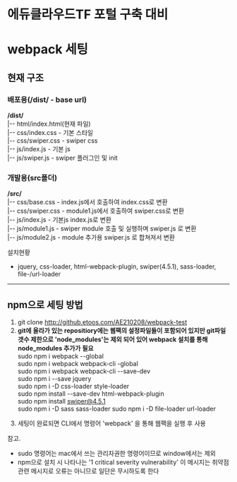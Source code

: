 # 에듀클라우드TF 포털 구축 대비
# webpack 세팅

## 현재 구조

### 배포용(/dist/ - base url)
**/dist/**  
|-- html/index.html(현재 파일)  
|-- css/index.css - 기본 스타일  
|-- css/swiper.css - swiper css  
|-- js/index.js - 기본 js  
|-- js/swiper.js - swiper 플러그인 및 init  

### 개발용(src폴더)  
**/src/**  
|-- css/base.css - index.js에서 호출하여 index.css로 변환  
|-- css/swiper.css - module1.js에서 호출하여 swiper.css로 변환  
|-- js/index.js - 기본js index.js로 변환  
|-- js/module1.js - swiper module 호출 및 실행하며 swiper.js 로 변환  
|-- js/module2.js - module 추가용 swiper.js 로 합쳐져서 변환  

설치현황
- jquery, css-loader, html-webpack-plugin, swiper(4.5.1), sass-loader, file-/url-loader

---
## npm으로 세팅 방법

1. git clone http://github.etoos.com/AE210208/webpack-test
2. **git에 올라가 있는 repositiory에는 웹팩의 설정파일들이 포함되어 있지만 git파일 갯수 제한으로 'node_modules'는 제외 되어 있어 webpack 설치를 통해 node_modules 추가가 필요**  
sudo npm i webpack --global  
sudo npm i webpack webpack-cli -global  
sudo npm i webpack webpack-cli --save-dev  
sudo npm i --save jquery  
sudo npm i -D css-loader style-loader  
sudo npm install --save-dev html-webpack-plugin  
sudo npm install swiper@4.5.1  
sudo npm i -D sass sass-loader
sudo npm i -D file-loader url-loader
<!-- npm install --save-dev webpack-spritesmith   -->

3. 세팅이 완료되면 CLI에서 명령어 'webpack' 을 통해 웹팩을 실행 후 사용

참고.  
- sudo 명령어는 mac에서 쓰는 관리자권한 명령어이므로 window에서는 제외
- npm으로 설치 시 나타나는 '1 critical severity vulnerability' 이 메시지는 취약점 관련 메시지로 오류는 아니므로 일단은 무시하도록 한다